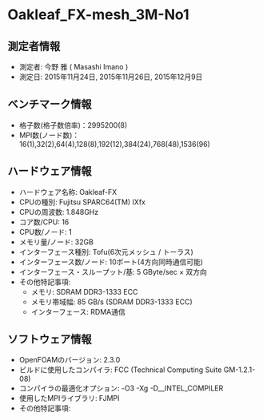 # Oakleaf_FX-mesh_3M-No1

## 測定者情報

* 測定者: 今野 雅 ( Masashi Imano )
* 測定日: 2015年11月24日, 2015年11月26日, 2015年12月9日

## ベンチマーク情報

* 格子数(格子数倍率)：2995200(8)
* MPI数(ノード数)：16(1),32(2),64(4),128(8),192(12),384(24),768(48),1536(96)

## ハードウェア情報

* ハードウェア名称: Oakleaf-FX
* CPUの種別: Fujitsu SPARC64(TM) IXfx
* CPUの周波数: 1.848GHz
* コア数/CPU: 16
* CPU数/ノード: 1
* メモリ量/ノード: 32GB
* インターフェース種別: Tofu(6次元メッシュ / トーラス)
* インターフェース数/ノード: 10ポート(4方向同時通信可能)
* インターフェース・スループット/基: 5 GByte/sec × 双方向
* その他特記事項:
    * メモリ: SDRAM DDR3-1333 ECC
    * メモリ帯域幅: 85 GB/s (SDRAM DDR3-1333 ECC)
    * インターフェース: RDMA通信

## ソフトウェア情報

* OpenFOAMのバージョン: 2.3.0
* ビルドに使用したコンパイラ: FCC (Technical Computing Suite GM-1.2.1-08)
* コンパイラの最適化オプション: -O3 -Xg -D__INTEL_COMPILER
* 使用したMPIライブラリ: FJMPI
* その他特記事項:
